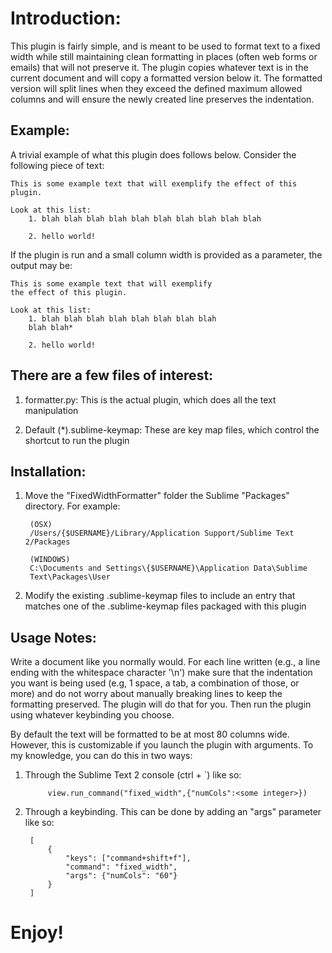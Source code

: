 Introduction:
==
This plugin is fairly simple, and is meant to be used to format text to a
fixed width while still maintaining clean formatting in places (often web
forms or emails) that will not preserve it. The plugin copies whatever text
is in the current document and will copy a formatted version below it. The
formatted version will split lines when they exceed the defined maximum
allowed columns and will ensure the newly created line preserves the
indentation.

Example:
--
A trivial example of what this plugin does follows below. Consider the
following piece of text:

    This is some example text that will exemplify the effect of this plugin.
    
    Look at this list:
        1. blah blah blah blah blah blah blah blah blah blah
        
        2. hello world!
    
If the plugin is run and a small column width is provided as a parameter,
the output may be:
    
    This is some example text that will exemplify
    the effect of this plugin.
    
    Look at this list:
        1. blah blah blah blah blah blah blah blah
        blah blah*
        
        2. hello world!

There are a few files of interest:
--
1. formatter.py: This is the actual plugin, which does all the text
manipulation

2. Default (*).sublime-keymap: These are key map files, which control the
shortcut to run the plugin

Installation:
--
1. Move the "FixedWidthFormatter" folder the Sublime "Packages" directory.
For example:
    
        (OSX)
        /Users/{$USERNAME}/Library/Application Support/Sublime Text 2/Packages

        (WINDOWS)
        C:\Documents and Settings\{$USERNAME}\Application Data\Sublime
        Text\Packages\User

2. Modify the existing .sublime-keymap files to include an entry that
matches one of the .sublime-keymap files packaged with this plugin


Usage Notes:
--
Write a document like you normally would. For each line written (e.g., a
line ending with the whitespace character '\n') make sure that the
indentation you want is being used (e.g, 1 space, a tab, a combination of
those, or more) and do not worry about manually breaking lines to keep the
formatting preserved. The plugin will do that for you. Then run the plugin
using whatever keybinding you choose.

By default the text will be formatted to be at most 80 columns wide.
However, this is customizable if you launch the plugin with arguments. To
my knowledge, you can do this in two ways:

1. Through the Sublime Text 2 console (ctrl + `) like so:
            
            view.run_command("fixed_width",{"numCols":<some integer>})

2. Through a keybinding. This can be done by adding an "args" parameter
like so:
            
        [
            {
                "keys": ["command+shift+f"],
                "command": "fixed_width",
                "args": {"numCols": "60"}
            }
        ]

Enjoy!
==
